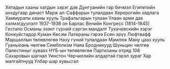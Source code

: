 Хятадын хааны хатдын зэрэг дэв
Дунгуанийн гар бичмэл
Египетийн анхдугаар династ
Марж ал-Саффарын тулалдаан
Херерогийн хядлага
Хаммурапи хааны хууль
Трафальгарын тулаан
Улаан арми дах хэлмэгдүүлэлт 1937-1938 он
Барлас
Венийн Конгресс (1814-1845)
Гестапо
Османы эзэнт гүрний сэргэн мандалт
Тухачевскийн хэрэг
Конкуйстадор
Куман
Көсэм
Латераны гэрээ
Есөн эрүү
Люфтвафф
Маршаллын төлөвлөгөө
Наху гүний тулалдаан
Мамлюк
Ману цааз хууль
Гуаньюань чөлгөө
Симболизм
Наяа
Бродникууд
Шүньцин чөлгөө
Палестиныг хуваах НҮБ-ын төлөвлөгөө
Партизаны отряд 106
Сахаровын шагнал
Уинстон Черчиллийн алдартай гэрэл зураг
Хар малгайтнууд
Улбар шар хувьсгал
